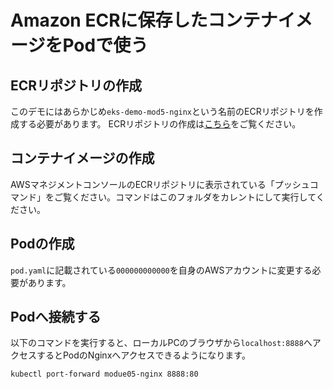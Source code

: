 # Amazon ECRに保存したコンテナイメージをPodで使う

## ECRリポジトリの作成

このデモにはあらかじめ`eks-demo-mod5-nginx`という名前のECRリポジトリを作成する必要があります。
ECRリポジトリの作成は[こちら](https://docs.aws.amazon.com/ja_jp/AmazonECR/latest/userguide/repository-create.html)をご覧ください。

## コンテナイメージの作成

AWSマネジメントコンソールのECRリポジトリに表示されている「プッシュコマンド」をご覧ください。コマンドはこのフォルダをカレントにして実行してください。

## Podの作成

`pod.yaml`に記載されている`000000000000`を自身のAWSアカウントに変更する必要があります。

## Podへ接続する

以下のコマンドを実行すると、ローカルPCのブラウザから`localhost:8888`へアクセスするとPodのNginxへアクセスできるようになります。
```
kubectl port-forward modue05-nginx 8888:80
```